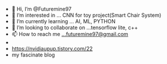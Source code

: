 - 👋 Hi, I’m @Futuremine97
- 👀 I’m interested in ...  CNN for toy project(Smart Chair System)
- 🌱 I’m currently learning ... AI, ML, PYTHON
- 💞️ I’m looking to collaborate on ...tensorflow lite, c++
- 📫 How to reach me ...futuremine97@gmail.com
- 
- https://nvidiaupup.tistory.com/22
- my fascinate blog
<!---
Futuremine97/Futuremine97 is a ✨ special ✨ repository because its `README.md` (this file) appears on your GitHub profile.
You can click the Preview link to take a look at your changes.
--->
